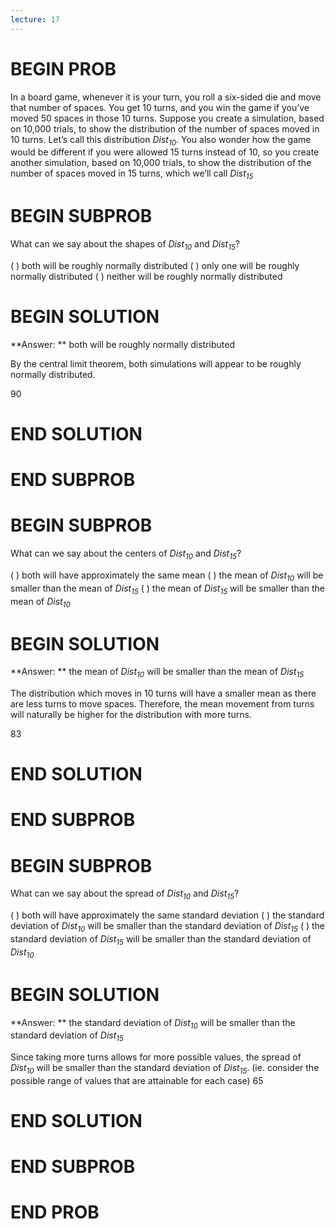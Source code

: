 ```yaml
---
lecture: 17
---
```


# BEGIN PROB

In a board game, whenever it is your turn, you roll a six-sided die and move that number of spaces. You get 10 turns, and you win the game if you’ve moved 50 spaces in those 10 turns. Suppose you create a simulation, based on 10,000 trials, to show the distribution of the number of spaces moved in 10 turns. Let’s call this distribution *Dist<sub>10</sub>*. You also wonder how the game would be different if you were allowed 15 turns instead of 10, so you create another simulation, based on 10,000 trials, to show the distribution of the number of spaces moved in 15 turns, which we’ll call *Dist<sub>15</sub>*
# BEGIN SUBPROB

What can we say about the shapes of *Dist<sub>10</sub>* and *Dist<sub>15</sub>*?

( ) both will be roughly normally distributed
( ) only one will be roughly normally distributed
( ) neither will be roughly normally distributed

# BEGIN SOLUTION

**Answer: ** both will be roughly normally distributed

By the central limit theorem, both simulations will appear to be roughly normally distributed. 

<average>90</average>
# END SOLUTION

# END SUBPROB

# BEGIN SUBPROB

What can we say about the centers of *Dist<sub>10</sub>* and *Dist<sub>15</sub>*?

( ) both will have approximately the same mean
( ) the mean of *Dist<sub>10</sub>* will be smaller than the mean of *Dist<sub>15</sub>*
( ) the mean of *Dist<sub>15</sub>* will be smaller than the mean of *Dist<sub>10</sub>*
# BEGIN SOLUTION

**Answer: ** the mean of *Dist<sub>10</sub>* will be smaller than the mean of *Dist<sub>15</sub>*

The distribution which moves in 10 turns will have a smaller mean as there are less turns to move spaces. Therefore,
the mean movement from turns will naturally be higher for the distribution with more turns. 

<average>83</average>
# END SOLUTION

# END SUBPROB

# BEGIN SUBPROB

What can we say about the spread of *Dist<sub>10</sub>* and *Dist<sub>15</sub>*?

( ) both will have approximately the same standard deviation
( ) the standard deviation of *Dist<sub>10</sub>* will be smaller than the standard deviation of *Dist<sub>15</sub>*
( ) the standard deviation of *Dist<sub>15</sub>* will be smaller than the standard deviation of *Dist<sub>10</sub>*
# BEGIN SOLUTION

**Answer: ** the standard deviation of *Dist<sub>10</sub>* will be smaller than the standard deviation of *Dist<sub>15</sub>*

Since taking more turns allows for more possible values, the spread of *Dist<sub>10</sub>* will be smaller than the standard deviation of *Dist<sub>15</sub>*. (ie. consider the possible range of values that are attainable for each case)
<average>65</average>
# END SOLUTION

# END SUBPROB

# END PROB
